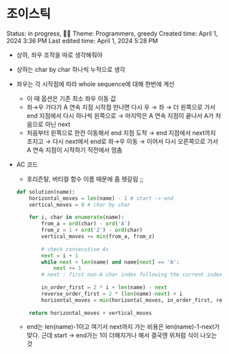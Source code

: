 # 조이스틱

Status: in progress, 🏋️‍♀️
Theme: Programmers, greedy
Created time: April 1, 2024 3:36 PM
Last edited time: April 1, 2024 5:28 PM

- 상하, 좌우 조작을 따로 생각해줘야
- 상하는 char by char 하나씩 누적으로 생각
- 좌우는 각 시작점에 따라 whole sequence에 대해 한번에 계산
    - 이 때 옵션은 기존 최소 좌우 이동 값
    - 좌→우 가다가 A 연속 지점 시작점 만나면 다시 우 → 좌 → 더 왼쪽으로 가서 end 지점에서 다시 하나씩 왼쪽으로 → 마지막은 A 연속 지점이 끝나서 A가 처음으로 아닌 next
    - 처음부터 왼쪽으로 한칸 이동해서 end 지점 도착 → end 지점에서 next까지 조지고 → 다시 next에서 end로 좌→우 이동 → 이어서 다시 오른쪽으로 가서 A 연속 지점이 시작하기 직전에서 멈춤
- AC 코드
    - 호리즌탈, 버티컬 함수 이름 때문에 좀 헷갈림 ;;
    
    ```python
    def solution(name):
        horizontal_moves = len(name) - 1 # start -> end 
        vertical_moves = 0 # char by char
        
        for i, char in enumerate(name):
            from_a = ord(char) - ord('A')
            from_z = 1 + ord('Z') - ord(char)
            vertical_moves += min(from_a, from_z)
            
            # check consecutive As
            next = i + 1
            while next < len(name) and name[next] == 'A':
                next += 1 
            # next : first non-A char index following the current index
            
            in_order_first = 2 * i + len(name) - next
            reverse_order_first = 2 * (len(name)-next) + i
            horizontal_moves = min(horizontal_moves, in_order_first, reverse_order_first)
            
        return horizontal_moves + vertical_moves
    ```
    
    - end는 len(name)-1이고 여기서 next까지 가는 비용은 len(name)-1-next가 맞다. 근데 start → end가는 1이 더해지거나 해서 결국엔 위처럼 식이 나오는 것